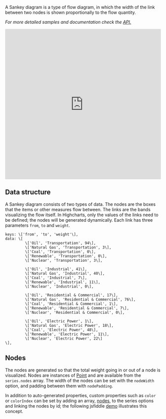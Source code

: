A Sankey diagram is a type of flow diagram, in which the width of the link between two nodes is shown proportionally to the flow quantity.

_For more detailed samples and documentation check the [API.](http://api.highcharts.com/highcharts/plotOptions.sankey)_

<iframe width="320" height="240" style="width: 100%; height: 485px; border: none;" src=https://www.highcharts.com/samples/embed/highcharts/demo/sankey-diagram></iframe>

Data structure
--------------

A Sankey diagram consists of two types of data. The nodes are the boxes that the items or other measures flow between. The links are the bands visualizing the flow itself. In Highcharts, only the values of the links need to be defined; the nodes will be generated dynamically. Each link has three parameters `from`, `to` and `weight`.

    
    keys: \['from', 'to', 'weight'\],
    data: \[
             \['Oil', 'Transportation', 94\],
             \['Natural Gas', 'Transportation', 3\],
             \['Coal', 'Transportation', 0\],
             \['Renewable', 'Transportation', 0\],
             \['Nuclear', 'Transportation', 3\],
    
             \['Oil', 'Industrial', 41\],
             \['Natural Gas', 'Industrial', 40\],
             \['Coal', 'Industrial', 7\],
             \['Renewable', 'Industrial', 11\],
             \['Nuclear', 'Industrial', 0\],
    
             \['Oil', 'Residential & Commercial', 17\],
             \['Natural Gas', 'Residential & Commercial', 76\],
             \['Coal', 'Residential & Commercial', 1\],
             \['Renewable', 'Residential & Commercial', 7\],
             \['Nuclear', 'Residential & Commercial', 0\],
    
             \['Oil', 'Electric Power', 1\],
             \['Natural Gas', 'Electric Power', 18\],
             \['Coal', 'Electric Power', 48\],
             \['Renewable', 'Electric Power', 11\],
             \['Nuclear', 'Electric Power', 22\]
    \],
    

Nodes
-----

The nodes are generated so that the total weight going in or out of a node is visualized. Nodes are instances of [Point](https://api.highcharts.com/class-reference/Highcharts.Point) and are available from the `series.nodes` array. The width of the nodes can be set with the `nodeWidth` option, and padding between them with `nodePadding`.

In addition to auto-generated properties, custom properties such as `color` or `colorIndex` can be set by adding an array, [nodes](http://api.highcharts.com/highcharts/series.sankey.nodes), to the series options and linking the nodes by id; the following jsfiddle [demo](http://jsfiddle.net/gh/get/library/pure/highcharts/highcharts/tree/master/samples/highcharts/plotoptions/sankey-inverted/) illustrates this concept.
